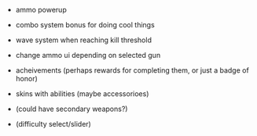 - ammo powerup
- combo system bonus for doing cool things

- wave system when reaching kill threshold
- change ammo ui depending on selected gun
- acheivements (perhaps rewards for completing them, or just a badge of honor)
- skins with abilities (maybe accessorioes)
- (could have secondary weapons?)
- (difficulty select/slider)
